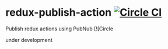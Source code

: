 # redux-publish-action [![Circle CI](https://circleci.com/gh/oriweingart/redux-publish-action/tree/master.svg?style=svg)](https://circleci.com/gh/oriweingart/redux-publish-action/tree/master)
Publish redux actions using PubNub [![Circle 

under development
